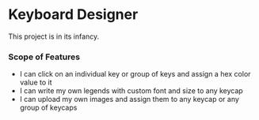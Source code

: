 # Keyboard Designer

This project is in its infancy.

### Scope of Features

* I can click on an individual key or group of keys and assign a hex color value to it
* I can write my own legends with custom font and size to any keycap
* I can upload my own images and assign them to any keycap or any group of keycaps
